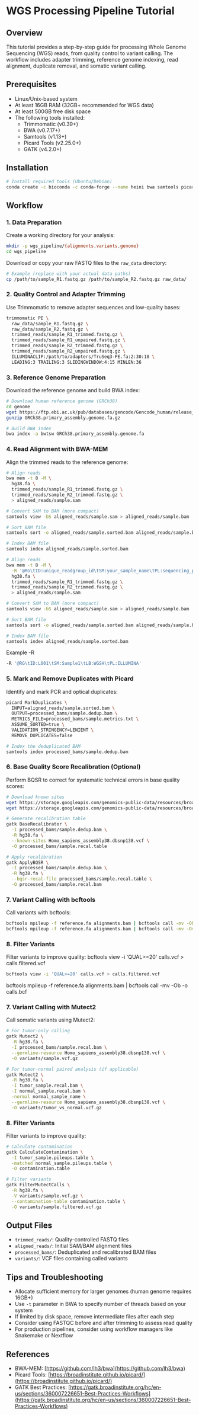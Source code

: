 # WGS Processing Pipeline Tutorial

## Overview
This tutorial provides a step-by-step guide for processing Whole Genome Sequencing (WGS) reads, from quality control to variant calling. The workflow includes adapter trimming, reference genome indexing, read alignment, duplicate removal, and somatic variant calling.

## Prerequisites
- Linux/Unix-based system
- At least 16GB RAM (32GB+ recommended for WGS data)
- At least 500GB free disk space
- The following tools installed:
  - Trimmomatic (v0.39+)
  - BWA (v0.7.17+)
  - Samtools (v1.13+)
  - Picard Tools (v2.25.0+)
  - GATK (v4.2.0+)

## Installation
```bash
# Install required tools (Ubuntu/Debian)
conda create -c bioconda -c conda-forge --name heini bwa samtools picard zlib
```

## Workflow

### 1. Data Preparation
Create a working directory for your analysis:

```bash
mkdir -p wgs_pipeline/{alignments,variants,genome}
cd wgs_pipeline
```

Download or copy your raw FASTQ files to the `raw_data` directory:

```bash
# Example (replace with your actual data paths)
cp /path/to/sample_R1.fastq.gz /path/to/sample_R2.fastq.gz raw_data/
```

### 2. Quality Control and Adapter Trimming
Use Trimmomatic to remove adapter sequences and low-quality bases:

```bash
trimmomatic PE \
  raw_data/sample_R1.fastq.gz \
  raw_data/sample_R2.fastq.gz \
  trimmed_reads/sample_R1_trimmed.fastq.gz \
  trimmed_reads/sample_R1_unpaired.fastq.gz \
  trimmed_reads/sample_R2_trimmed.fastq.gz \
  trimmed_reads/sample_R2_unpaired.fastq.gz \
  ILLUMINACLIP:/path/to/adapters/TruSeq3-PE.fa:2:30:10 \
  LEADING:3 TRAILING:3 SLIDINGWINDOW:4:15 MINLEN:36
```

### 3. Reference Genome Preparation
Download the reference genome and build BWA index:

```bash
# Download human reference genome (GRCh38)
cd genome
wget https://ftp.ebi.ac.uk/pub/databases/gencode/Gencode_human/release_47/GRCh38.primary_assembly.genome.fa.gz
gunzip GRCh38.primary_assembly.genome.fa.gz

# Build BWA index
bwa index -a bwtsw GRCh38.primary_assembly.genome.fa
```

### 4. Read Alignment with BWA-MEM
Align the trimmed reads to the reference genome:

```bash
# Align reads
bwa mem -t 8 -M \
  hg38.fa \
  trimmed_reads/sample_R1_trimmed.fastq.gz \
  trimmed_reads/sample_R2_trimmed.fastq.gz \
  > aligned_reads/sample.sam

# Convert SAM to BAM (more compact)
samtools view -bS aligned_reads/sample.sam > aligned_reads/sample.bam

# Sort BAM file
samtools sort -o aligned_reads/sample.sorted.bam aligned_reads/sample.bam

# Index BAM file
samtools index aligned_reads/sample.sorted.bam
```

```bash
# Align reads
bwa mem -t 8 -M \
  -R '@RG\tID:unique_readgroup_id\tSM:your_sample_name\tPL:sequencing_platform\tLB:your_library_id\tPU:unique_platform_unit'
  hg38.fa \
  trimmed_reads/sample_R1_trimmed.fastq.gz \
  trimmed_reads/sample_R2_trimmed.fastq.gz \
  > aligned_reads/sample.sam

# Convert SAM to BAM (more compact)
samtools view -bS aligned_reads/sample.sam > aligned_reads/sample.bam

# Sort BAM file
samtools sort -o aligned_reads/sample.sorted.bam aligned_reads/sample.bam

# Index BAM file
samtools index aligned_reads/sample.sorted.bam
```
Example -R
```bash
-R '@RG\tID:L001\tSM:Sample1\tLB:WGSH\tPL:ILLUMINA'
```


### 5. Mark and Remove Duplicates with Picard
Identify and mark PCR and optical duplicates:

```bash
picard MarkDuplicates \
  INPUT=aligned_reads/sample.sorted.bam \
  OUTPUT=processed_bams/sample.dedup.bam \
  METRICS_FILE=processed_bams/sample.metrics.txt \
  ASSUME_SORTED=true \
  VALIDATION_STRINGENCY=LENIENT \
  REMOVE_DUPLICATES=false

# Index the deduplicated BAM
samtools index processed_bams/sample.dedup.bam
```

### 6. Base Quality Score Recalibration (Optional)
Perform BQSR to correct for systematic technical errors in base quality scores:

```bash
# Download known sites
wget https://storage.googleapis.com/genomics-public-data/resources/broad/hg38/v0/Homo_sapiens_assembly38.dbsnp138.vcf
wget https://storage.googleapis.com/genomics-public-data/resources/broad/hg38/v0/Homo_sapiens_assembly38.dbsnp138.vcf.idx

# Generate recalibration table
gatk BaseRecalibrator \
  -I processed_bams/sample.dedup.bam \
  -R hg38.fa \
  --known-sites Homo_sapiens_assembly38.dbsnp138.vcf \
  -O processed_bams/sample.recal.table

# Apply recalibration
gatk ApplyBQSR \
  -I processed_bams/sample.dedup.bam \
  -R hg38.fa \
  --bqsr-recal-file processed_bams/sample.recal.table \
  -O processed_bams/sample.recal.bam
```
### 7. Variant Calling with bcftools
Call variants with bcftools:
```bash
bcftools mpileup -f reference.fa alignments.bam | bcftools call -mv -Ob -o calls.bcf
bcftools mpileup -f reference.fa alignments.bam | bcftools call -mv -Ov -o calls.vcf
```

### 8. Filter Variants
Filter variants to improve quality:
bcftools view -i 'QUAL>=20' calls.vcf > calls.filtered.vcf
```bash
bcftools view -i 'QUAL>=20' calls.vcf > calls.filtered.vcf
```

bcftools mpileup -f reference.fa alignments.bam | bcftools call -mv -Ob -o calls.bcf

### 7. Variant Calling with Mutect2
Call somatic variants using Mutect2:

```bash
# For tumor-only calling
gatk Mutect2 \
  -R hg38.fa \
  -I processed_bams/sample.recal.bam \
  --germline-resource Homo_sapiens_assembly38.dbsnp138.vcf \
  -O variants/sample.vcf.gz

# For tumor-normal paired analysis (if applicable)
gatk Mutect2 \
  -R hg38.fa \
  -I tumor_sample.recal.bam \
  -I normal_sample.recal.bam \
  -normal normal_sample_name \
  --germline-resource Homo_sapiens_assembly38.dbsnp138.vcf \
  -O variants/tumor_vs_normal.vcf.gz
```

### 8. Filter Variants
Filter variants to improve quality:

```bash
# Calculate contamination
gatk CalculateContamination \
  -I tumor_sample.pileups.table \
  -matched normal_sample.pileups.table \
  -O contamination.table

# Filter variants
gatk FilterMutectCalls \
  -R hg38.fa \
  -V variants/sample.vcf.gz \
  --contamination-table contamination.table \
  -O variants/sample.filtered.vcf.gz
```

## Output Files
- `trimmed_reads/`: Quality-controlled FASTQ files
- `aligned_reads/`: Initial SAM/BAM alignment files
- `processed_bams/`: Deduplicated and recalibrated BAM files
- `variants/`: VCF files containing called variants

## Tips and Troubleshooting
- Allocate sufficient memory for larger genomes (human genome requires 16GB+)
- Use `-t` parameter in BWA to specify number of threads based on your system
- If limited by disk space, remove intermediate files after each step
- Consider using FASTQC before and after trimming to assess read quality
- For production pipelines, consider using workflow managers like Snakemake or Nextflow

## References
- BWA-MEM: [https://github.com/lh3/bwa](https://github.com/lh3/bwa)
- Picard Tools: [https://broadinstitute.github.io/picard/](https://broadinstitute.github.io/picard/)
- GATK Best Practices: [https://gatk.broadinstitute.org/hc/en-us/sections/360007226651-Best-Practices-Workflows](https://gatk.broadinstitute.org/hc/en-us/sections/360007226651-Best-Practices-Workflows)
